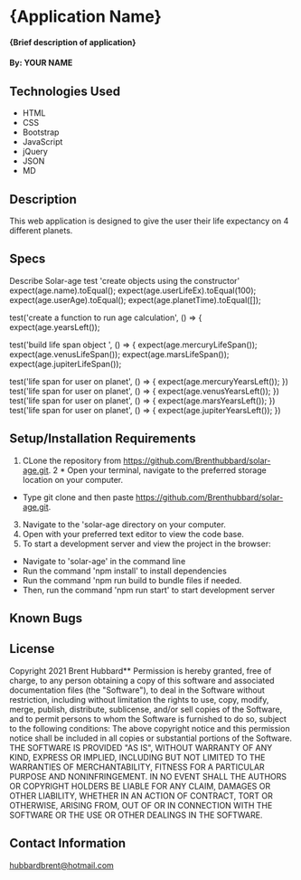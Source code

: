 # {Application Name}

#### {Brief description of application}

#### By: YOUR NAME

## Technologies Used

* HTML
* CSS
* Bootstrap
* JavaScript
* jQuery
* JSON
* MD


## Description

This web application is designed to give the user their life expectancy on 4 different planets. 

## Specs

Describe Solar-age
  test 'create objects using the constructor'
    expect(age.name).toEqual();
    expect(age.userLifeEx).toEqual(100);
    expect(age.userAge).toEqual();
    expect(age.planetTime).toEqual([]);
  
    
  test('create a function to run age calculation', () => {
    expect(age.yearsLeft());
  
    
  test('build life span object ', () => {
    expect(age.mercuryLifeSpan());
    expect(age.venusLifeSpan());
    expect(age.marsLifeSpan());
    expect(age.jupiterLifeSpan());

    
  test('life span for user on planet', () => {
    expect(age.mercuryYearsLeft());
  })
  test('life span for user on planet', () => {
    expect(age.venusYearsLeft());
  })
  test('life span for user on planet', () => {
    expect(age.marsYearsLeft());
  })
  test('life span for user on planet', () => {
    expect(age.jupiterYearsLeft());
  })
  
  

## Setup/Installation Requirements

1. CLone the repository from https://github.com/Brenthubbard/solar-age.git.
2 * Open your terminal, navigate to the preferred storage location on your computer.
* Type git clone and then paste https://github.com/Brenthubbard/solar-age.git.
3. Navigate to the 'solar-age directory on your computer.
4. Open with your preferred text editor to view the code base.
5. To start a development server and view the project in the browser:
* Navigate to 'solar-age' in the command line
* Run the command 'npm install' to install dependencies 
* Run the command 'npm run build to bundle files if needed.
* Then, run the command 'npm run start' to start development server


 



## Known Bugs



## License

Copyright 2021 Brent Hubbard**
Permission is hereby granted, free of charge, to any person obtaining a copy of this software and associated documentation files (the "Software"), to deal in the Software without restriction, including without limitation the rights to use, copy, modify, merge, publish, distribute, sublicense, and/or sell copies of the Software, and to permit persons to whom the Software is furnished to do so, subject to the following conditions:
The above copyright notice and this permission notice shall be included in all copies or substantial portions of the Software.
THE SOFTWARE IS PROVIDED "AS IS", WITHOUT WARRANTY OF ANY KIND, EXPRESS OR IMPLIED, INCLUDING BUT NOT LIMITED TO THE WARRANTIES OF MERCHANTABILITY, FITNESS FOR A PARTICULAR PURPOSE AND NONINFRINGEMENT. IN NO EVENT SHALL THE AUTHORS OR COPYRIGHT HOLDERS BE LIABLE FOR ANY CLAIM, DAMAGES OR OTHER LIABILITY, WHETHER IN AN ACTION OF CONTRACT, TORT OR OTHERWISE, ARISING FROM, OUT OF OR IN CONNECTION WITH THE SOFTWARE OR THE USE OR OTHER DEALINGS IN THE SOFTWARE.


## Contact Information
hubbardbrent@hotmail.com

